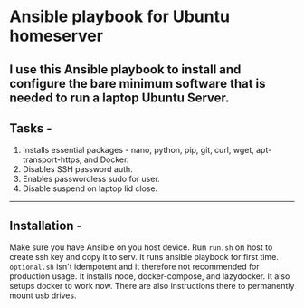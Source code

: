 # Ansible playbook for Ubuntu homeserver
I use this Ansible playbook to install and configure the bare minimum software that is needed to run a laptop Ubuntu Server. 
---
## Tasks - 
1. Installs essential packages - nano, python, pip, git, curl, wget, apt-transport-https, and Docker.
1. Disables SSH password auth.
1. Enables passwordless sudo for user.
1. Disable suspend on laptop lid close.
---
## Installation - 
Make sure you have Ansible on you host device.
Run `run.sh` on host to create ssh key and copy it to serv. It runs ansible playbook for first time. 
`optional.sh` isn't idempotent and it therefore not recommended for production usage. It installs node, docker-compose, and lazydocker. It also setups docker to work now. There are also instructions there to permanently mount usb drives.
